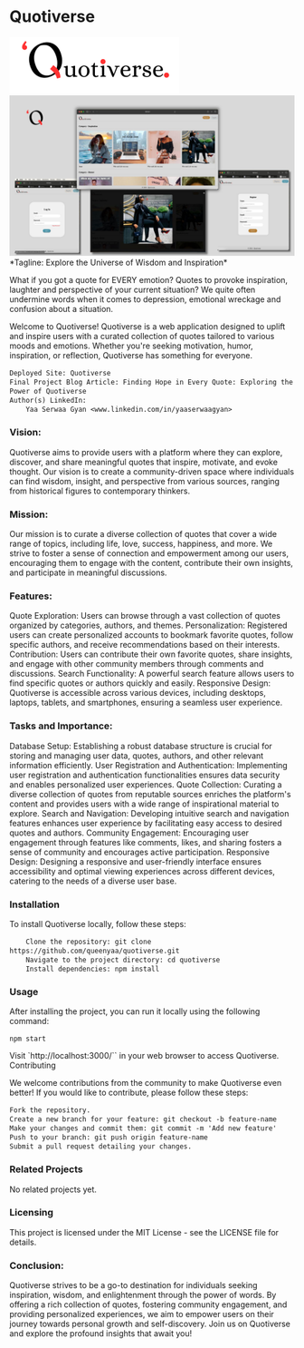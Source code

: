 # Quotiverse

<img src="./web_static/images/logo11.png">
<img src="./Readme/Blog-QuotivWebApp.jpg">
*Tagline: Explore the Universe of Wisdom and Inspiration*

What if you got a quote for EVERY emotion? Quotes to provoke inspiration, laughter and perspective of your current situation? We quite often undermine words when it comes to depression, emotional wreckage and confusion about a situation. 

Welcome to Quotiverse! Quotiverse is a web application designed to uplift and inspire users with a curated collection of quotes tailored to various moods and emotions. Whether you're seeking motivation, humor, inspiration, or reflection, Quotiverse has something for everyone.

    Deployed Site: Quotiverse
    Final Project Blog Article: Finding Hope in Every Quote: Exploring the Power of Quotiverse
    Author(s) LinkedIn:
        Yaa Serwaa Gyan <www.linkedin.com/in/yaaserwaagyan>

### Vision:

Quotiverse aims to provide users with a platform where they can explore, discover, and share meaningful quotes that inspire, motivate, and evoke thought. Our vision is to create a community-driven space where individuals can find wisdom, insight, and perspective from various sources, ranging from historical figures to contemporary thinkers.

### Mission:

Our mission is to curate a diverse collection of quotes that cover a wide range of topics, including life, love, success, happiness, and more. We strive to foster a sense of connection and empowerment among our users, encouraging them to engage with the content, contribute their own insights, and participate in meaningful discussions.

### Features:

Quote Exploration: Users can browse through a vast collection of quotes organized by categories, authors, and themes.
Personalization: Registered users can create personalized accounts to bookmark favorite quotes, follow specific authors, and receive recommendations based on their interests.
Contribution: Users can contribute their own favorite quotes, share insights, and engage with other community members through comments and discussions.
Search Functionality: A powerful search feature allows users to find specific quotes or authors quickly and easily.
Responsive Design: Quotiverse is accessible across various devices, including desktops, laptops, tablets, and smartphones, ensuring a seamless user experience.

### Tasks and Importance:

Database Setup: Establishing a robust database structure is crucial for storing and managing user data, quotes, authors, and other relevant information efficiently.
User Registration and Authentication: Implementing user registration and authentication functionalities ensures data security and enables personalized user experiences.
Quote Collection: Curating a diverse collection of quotes from reputable sources enriches the platform's content and provides users with a wide range of inspirational material to explore.
Search and Navigation: Developing intuitive search and navigation features enhances user experience by facilitating easy access to desired quotes and authors.
Community Engagement: Encouraging user engagement through features like comments, likes, and sharing fosters a sense of community and encourages active participation.
Responsive Design: Designing a responsive and user-friendly interface ensures accessibility and optimal viewing experiences across different devices, catering to the needs of a diverse user base.

### Installation

To install Quotiverse locally, follow these steps:
```
    Clone the repository: git clone https://github.com/queenyaa/quotiverse.git
    Navigate to the project directory: cd quotiverse
    Install dependencies: npm install
```

### Usage

After installing the project, you can run it locally using the following command:

```
npm start
```


Visit `http://localhost:3000/`` in your web browser to access Quotiverse.
Contributing

We welcome contributions from the community to make Quotiverse even better! If you would like to contribute, please follow these steps:

    Fork the repository.
    Create a new branch for your feature: git checkout -b feature-name
    Make your changes and commit them: git commit -m 'Add new feature'
    Push to your branch: git push origin feature-name
    Submit a pull request detailing your changes.

### Related Projects

No related projects yet.

### Licensing

This project is licensed under the MIT License - see the LICENSE file for details.

### Conclusion:

Quotiverse strives to be a go-to destination for individuals seeking inspiration, wisdom, and enlightenment through the power of words. By offering a rich collection of quotes, fostering community engagement, and providing personalized experiences, we aim to empower users on their journey towards personal growth and self-discovery. Join us on Quotiverse and explore the profound insights that await you!